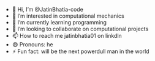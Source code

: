 - 👋 Hi, I’m @JatinBhatia-code
- 👀 I’m interested in computational mechanics 
- 🌱 I’m currently learning programming
- 💞️ I’m looking to collaborate on computational projects
- 📫 How to reach me jatinbhatia01 on linkdln 
- 😄 Pronouns: he 
- ⚡ Fun fact: will be the next powerdull man in the world

<!---
JatinBhatia-code/JatinBhatia-code is a ✨ special ✨ repository because its `README.md` (this file) appears on your GitHub profile.
You can click the Preview link to take a look at your changes.
--->
